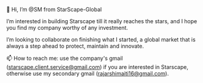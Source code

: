 👋 Hi, I’m @SM from StarScape-Global

I’m interested in building Starscape till it really reaches the stars,
and I hope you find my company worthy of any investment.

I’m looking to collaborate on finishing what I started, a global market
that is always a step ahead to protect, maintain and innovate.

📫 How to reach me: use the company's gmail (starscape.client.service@gmail.com) if you are interested in Starscape,
otherwise use my secondary gmail (rajarshimaiti16@gmail.com).
